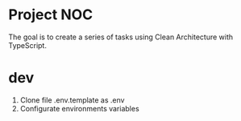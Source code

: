 # Project NOC

The goal is to create a series of tasks using Clean Architecture with TypeScript.

# dev
1. Clone file .env.template as .env
2. Configurate environments variables